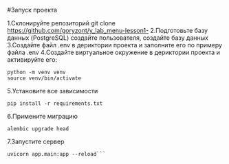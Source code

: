 #Запуск проекта

1.Склонируйте репозиторий git clone https://github.com/goryzont/y_lab_menu-lesson1- 
2.Подготовьте базу данных (PostgreSQL) создайте пользователя, создайте базу данных
3.Создайте файл .env в дериктории проекта и заполните его по примеру файла .env
4.Создайте виртуальное окружение в дериктории проекта и активируйте его:
```
python -m venv venv
source venv/bin/activate
```

5.Установите все зависимости
```
pip install -r requirements.txt
```

6.Примените миграцию
```
alembic upgrade head
```
7.Запустите сервер 
```
uvicorn app.main:app --reload```
```
